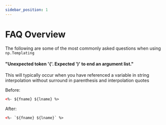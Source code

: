 ```yaml
---
sidebar_position: 1
---
```


# FAQ Overview
The following are some of the most commonly asked questions when using `np.Templating`

#### "Unexpected token '{'. Expected ')' to end an argument list."
This will typically occur when you have referenced a variable in string interpolation without surround in parenthesis and interpolation quotes

Before:

```html
<%- ${fname} ${lname} %>
```

After:

```html
<%- `${fname} ${lname}` %>
```
